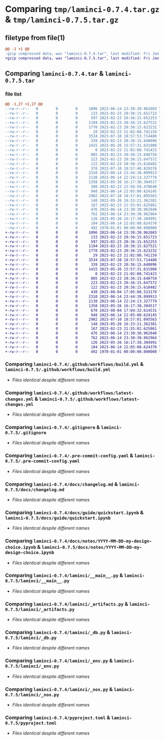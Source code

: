 # Comparing `tmp/laminci-0.7.4.tar.gz` & `tmp/laminci-0.7.5.tar.gz`

## filetype from file(1)

```diff
@@ -1 +1 @@
-gzip compressed data, was "laminci-0.7.4.tar", last modified: Fri Jan  1 00:00:00 2016, max compression
+gzip compressed data, was "laminci-0.7.5.tar", last modified: Fri Jan  1 00:00:00 2016, max compression
```

## Comparing `laminci-0.7.4.tar` & `laminci-0.7.5.tar`

### file list

```diff
@@ -1,27 +1,27 @@
--rw-r--r--   0        0        0     1096 2023-06-14 23:30:30.962603 laminci-0.7.4/.github/workflows/build.yml
--rw-r--r--   0        0        0      133 2023-02-23 20:36:15.651723 laminci-0.7.4/.github/workflows/latest-changes.jinja2
--rw-r--r--   0        0        0      597 2023-02-23 20:36:15.652253 laminci-0.7.4/.github/workflows/latest-changes.yml
--rw-r--r--   0        0        0     1194 2023-02-23 20:36:15.627521 laminci-0.7.4/.gitignore
--rw-r--r--   0        0        0     1770 2023-02-23 20:36:15.623232 laminci-0.7.4/.pre-commit-config.yaml
--rw-r--r--   0        0        0       29 2023-02-23 21:02:08.741159 laminci-0.7.4/README.md
--rw-r--r--   0        0        0     3534 2023-07-10 18:57:53.714480 laminci-0.7.4/docs/changelog.md
--rw-r--r--   0        0        0      339 2023-02-23 20:36:15.640096 laminci-0.7.4/docs/guide/index.md
--rw-r--r--   0        0        0     1415 2023-05-26 15:57:31.631988 laminci-0.7.4/docs/guide/quickstart.ipynb
--rw-r--r--   0        0        0        0 2023-02-23 21:02:08.741423 laminci-0.7.4/docs/index.md
--rw-r--r--   0        0        0      805 2023-02-23 20:36:15.648759 laminci-0.7.4/docs/notes/YYYY-MM-DD-my-design-choice.ipynb
--rw-r--r--   0        0        0      223 2023-02-23 20:36:15.647572 laminci-0.7.4/docs/notes/index.md
--rw-r--r--   0        0        0      122 2023-02-23 20:36:15.618482 laminci-0.7.4/lamin-project.yaml
--rw-r--r--   0        0        0      378 2023-07-10 18:57:48.829376 laminci-0.7.4/laminci/__init__.py
--rw-r--r--   0        0        0     2310 2023-06-14 23:44:38.099913 laminci-0.7.4/laminci/__main__.py
--rw-r--r--   0        0        0     2130 2023-06-14 22:24:13.327779 laminci-0.7.4/laminci/_artifacts.py
--rw-r--r--   0        0        0     1358 2023-05-26 16:17:30.304517 laminci-0.7.4/laminci/_db.py
--rw-r--r--   0        0        0      380 2023-02-23 22:56:58.478640 laminci-0.7.4/laminci/_docs.py
--rw-r--r--   0        0        0      948 2023-06-14 22:05:00.624145 laminci-0.7.4/laminci/_env.py
--rw-r--r--   0        0        0     2902 2023-07-10 18:57:01.095563 laminci-0.7.4/laminci/_nox.py
--rw-r--r--   0        0        0      148 2023-05-26 16:33:21.362381 laminci-0.7.4/laminci/db.py
--rw-r--r--   0        0        0      167 2023-02-23 21:55:02.625861 laminci-0.7.4/laminci/nox.py
--rw-r--r--   0        0        0      476 2023-06-14 23:30:30.962848 laminci-0.7.4/noxfile.py
--rw-r--r--   0        0        0      762 2023-06-14 23:30:30.962964 laminci-0.7.4/pyproject.toml
--rw-r--r--   0        0        0      126 2023-05-26 16:17:30.304991 laminci-0.7.4/tests/test_artifacts.py
--rw-r--r--   0        0        0      104 2023-06-14 22:05:00.624370 laminci-0.7.4/tests/test_package_name.py
--rw-r--r--   0        0        0      492 1970-01-01 00:00:00.000000 laminci-0.7.4/PKG-INFO
+-rw-r--r--   0        0        0     1096 2023-06-14 23:30:30.962603 laminci-0.7.5/.github/workflows/build.yml
+-rw-r--r--   0        0        0      133 2023-02-23 20:36:15.651723 laminci-0.7.5/.github/workflows/latest-changes.jinja2
+-rw-r--r--   0        0        0      597 2023-02-23 20:36:15.652253 laminci-0.7.5/.github/workflows/latest-changes.yml
+-rw-r--r--   0        0        0     1194 2023-02-23 20:36:15.627521 laminci-0.7.5/.gitignore
+-rw-r--r--   0        0        0     1770 2023-02-23 20:36:15.623232 laminci-0.7.5/.pre-commit-config.yaml
+-rw-r--r--   0        0        0       29 2023-02-23 21:02:08.741159 laminci-0.7.5/README.md
+-rw-r--r--   0        0        0     3534 2023-07-10 18:57:53.714480 laminci-0.7.5/docs/changelog.md
+-rw-r--r--   0        0        0      339 2023-02-23 20:36:15.640096 laminci-0.7.5/docs/guide/index.md
+-rw-r--r--   0        0        0     1415 2023-05-26 15:57:31.631988 laminci-0.7.5/docs/guide/quickstart.ipynb
+-rw-r--r--   0        0        0        0 2023-02-23 21:02:08.741423 laminci-0.7.5/docs/index.md
+-rw-r--r--   0        0        0      805 2023-02-23 20:36:15.648759 laminci-0.7.5/docs/notes/YYYY-MM-DD-my-design-choice.ipynb
+-rw-r--r--   0        0        0      223 2023-02-23 20:36:15.647572 laminci-0.7.5/docs/notes/index.md
+-rw-r--r--   0        0        0      122 2023-02-23 20:36:15.618482 laminci-0.7.5/lamin-project.yaml
+-rw-r--r--   0        0        0      430 2023-08-04 17:05:08.523170 laminci-0.7.5/laminci/__init__.py
+-rw-r--r--   0        0        0     2310 2023-06-14 23:44:38.099913 laminci-0.7.5/laminci/__main__.py
+-rw-r--r--   0        0        0     2130 2023-06-14 22:24:13.327779 laminci-0.7.5/laminci/_artifacts.py
+-rw-r--r--   0        0        0     1358 2023-05-26 16:17:30.304517 laminci-0.7.5/laminci/_db.py
+-rw-r--r--   0        0        0      678 2023-08-04 17:04:32.614531 laminci-0.7.5/laminci/_docs.py
+-rw-r--r--   0        0        0      948 2023-06-14 22:05:00.624145 laminci-0.7.5/laminci/_env.py
+-rw-r--r--   0        0        0     2902 2023-07-10 18:57:01.095563 laminci-0.7.5/laminci/_nox.py
+-rw-r--r--   0        0        0      148 2023-05-26 16:33:21.362381 laminci-0.7.5/laminci/db.py
+-rw-r--r--   0        0        0      167 2023-02-23 21:55:02.625861 laminci-0.7.5/laminci/nox.py
+-rw-r--r--   0        0        0      476 2023-06-14 23:30:30.962848 laminci-0.7.5/noxfile.py
+-rw-r--r--   0        0        0      762 2023-06-14 23:30:30.962964 laminci-0.7.5/pyproject.toml
+-rw-r--r--   0        0        0      126 2023-05-26 16:17:30.304991 laminci-0.7.5/tests/test_artifacts.py
+-rw-r--r--   0        0        0      104 2023-06-14 22:05:00.624370 laminci-0.7.5/tests/test_package_name.py
+-rw-r--r--   0        0        0      492 1970-01-01 00:00:00.000000 laminci-0.7.5/PKG-INFO
```

### Comparing `laminci-0.7.4/.github/workflows/build.yml` & `laminci-0.7.5/.github/workflows/build.yml`

 * *Files identical despite different names*

### Comparing `laminci-0.7.4/.github/workflows/latest-changes.yml` & `laminci-0.7.5/.github/workflows/latest-changes.yml`

 * *Files identical despite different names*

### Comparing `laminci-0.7.4/.gitignore` & `laminci-0.7.5/.gitignore`

 * *Files identical despite different names*

### Comparing `laminci-0.7.4/.pre-commit-config.yaml` & `laminci-0.7.5/.pre-commit-config.yaml`

 * *Files identical despite different names*

### Comparing `laminci-0.7.4/docs/changelog.md` & `laminci-0.7.5/docs/changelog.md`

 * *Files identical despite different names*

### Comparing `laminci-0.7.4/docs/guide/quickstart.ipynb` & `laminci-0.7.5/docs/guide/quickstart.ipynb`

 * *Files identical despite different names*

### Comparing `laminci-0.7.4/docs/notes/YYYY-MM-DD-my-design-choice.ipynb` & `laminci-0.7.5/docs/notes/YYYY-MM-DD-my-design-choice.ipynb`

 * *Files identical despite different names*

### Comparing `laminci-0.7.4/laminci/__main__.py` & `laminci-0.7.5/laminci/__main__.py`

 * *Files identical despite different names*

### Comparing `laminci-0.7.4/laminci/_artifacts.py` & `laminci-0.7.5/laminci/_artifacts.py`

 * *Files identical despite different names*

### Comparing `laminci-0.7.4/laminci/_db.py` & `laminci-0.7.5/laminci/_db.py`

 * *Files identical despite different names*

### Comparing `laminci-0.7.4/laminci/_env.py` & `laminci-0.7.5/laminci/_env.py`

 * *Files identical despite different names*

### Comparing `laminci-0.7.4/laminci/_nox.py` & `laminci-0.7.5/laminci/_nox.py`

 * *Files identical despite different names*

### Comparing `laminci-0.7.4/pyproject.toml` & `laminci-0.7.5/pyproject.toml`

 * *Files identical despite different names*

